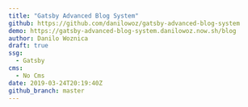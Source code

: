 ```yaml
---
title: "Gatsby Advanced Blog System"
github: https://github.com/danilowoz/gatsby-advanced-blog-system
demo: https://gatsby-advanced-blog-system.danilowoz.now.sh/blog
author: Danilo Woznica
draft: true
ssg:
  - Gatsby
cms:
  - No Cms
date: 2019-03-24T20:19:40Z
github_branch: master
---
```

